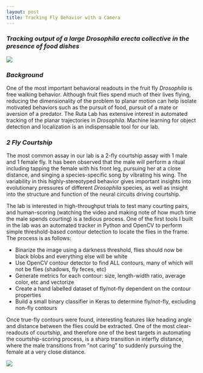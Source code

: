 ```yaml
---
layout: post
title: Tracking Fly Behavior with a Camera
---
```


### *Tracking output of a large Drosophila erecta collective in the presence of food dishes*
![](https://i.imgur.com/cyywHzZ.gif)

### *Background*
One of the most important behavioral readouts in the fruit fly *Drosophila* is free walking behavior. Although fruit flies spend much of their lives flying, reducing the dimensionality of the problem to planar motion can help isolate motivated behaviors such as the pursuit of food, pursuit of a mate or aversion of a predator.  The Ruta Lab has extensive interest in automated tracking of the planar trajectories in *Drosophila*. Machine learning for object detection and localization is an indispensable tool for our lab.

### *2 Fly Courtship*
The most common assay in our lab is a 2-fly courtship assay with 1 male and 1 female fly. It has been observed that the male will perform a ritual including tapping the female with his front leg, pursuing her at a close distance, and singing a species-specific song by vibrating his wing. The variability in this highly-stereotyped behavior gives important insights into evolutionary pressures of different *Drosophila* species, as well as insight into the structure and function of the neural circuits driving courtship.

The lab is interested in high-throughput trials to test many courting pairs, and human-scoring (watching the video and making note of how much time the male spends courting) is a tedious process.  One of the first tools I built in the lab was an automated tracker in Python and OpenCV to perform simple threshold-based contour detection to locate the flies in the frame. The process is as follows:

* Binarize the image using a darkness threshold, flies should now be black blobs and everything else will be white
* Use OpenCV contour detector to find ALL contours, many of which will not be flies (shadows, fly feces, etc)
* Generate metrics for each contour: size, length-width ratio, average color, etc and vectorize
* Create a hand labelled dataset of fly/not-fly dependent on the contour properties
* Build a small binary classifier in Keras to determine fly/not-fly, excluding non-fly contours

Once true-fly contours were found, interesting features like heading angle and distance between the flies could be extracted. One of the most clear-readouts of courtship, and therefore one of the best targets in automating the courtship-scoring process, is a sharp transition in interfly distance, where the male transitions from "not caring" to suddenly pursuing the female at a very close distance.

![](https://i.imgur.com/vU0OzOL.gif)
